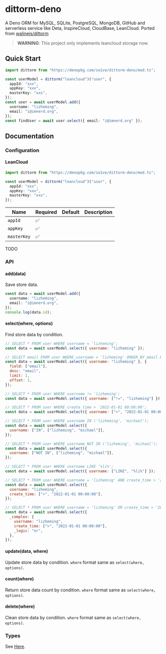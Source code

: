 # dittorm-deno

A Deno ORM for MySQL, SQLite, PostgreSQL, MongoDB, GitHub and serverless
service like Deta, InspireCloud, CloudBase, LeanCloud. Ported from [walinejs/dittorm](https://github.com/walinejs/dittorm)

> **WARNING**: This project only implements leancloud storage now.

## Quick Start

```ts
import dittorm from "https://denopkg.com/so1ve/dittorm-deno/mod.ts";

const userModel = dittorm("leancloud")("user", {
  appId: "xxx",
  appKey: "xxx",
  masterKey: "xxx",
});
const user = await userModel.add({
  username: "lizheming",
  email: "i@imnerd.org",
});
const findUser = await user.select({ email: "i@imnerd.org" });
```

## Documentation

### Configuration

#### LeanCloud

```ts
import dittorm from "https://denopkg.com/so1ve/dittorm-deno/mod.ts";

const userModel = dittorm("leancloud")("user", {
  appId: "xxx",
  appKey: "xxx",
  masterKey: "xxx",
});
```

| Name        | Required | Default | Description |
| ----------- | -------- | ------- | ----------- |
| `appId`     | ✅        |         |             |
| `appKey`    | ✅        |         |             |
| `masterKey` | ✅        |         |             |

TODO

### API

#### add(data)

Save store data.

```ts
const data = await userModel.add({
  username: "lizheming",
  email: "i@imnerd.org",
});
console.log(data.id);
```

#### select(where, options)

Find store data by condition.

```js
// SELECT * FROM user WHERE username = 'lizheming';
const data = await userModel.select({ username: "lizheming" });

// SELECT email FROM user WHERE username = 'lizheming' ORDER BY email DESC LIMIT 1 OFFSET 1;
const data = await userModel.select({ username: "lizheming" }, {
  field: ["email"],
  desc: "email",
  limit: 1,
  offset: 1,
});

// SELECT * FROM user WHERE username != 'lizheming';
const data = await userModel.select({ username: ["!=", "lizheming"] });

// SELECT * FROM user WHERE create_time > '2022-01-01 00:00:00';
const data = await userModel.select({ username: [">", "2022-01-01 00:00:00"] });

// SELECT * FROM user WHERE username IN ('lizheming', 'michael');
const data = await userModel.select({
  username: ["IN", ["lizheming", "michael"]],
});

// SELECT * FROM user WHERE username NOT IN ('lizheming', 'michael');
const data = await userModel.select({
  username: ["NOT IN", ["lizheming", "michael"]],
});

// SELECT * FROM user WHERE username LIKE '%li%';
const data = await userModel.select({ username: ["LIKE", "%li%"] });

// SELECT * FROM user WHERE username = 'lizheming' AND create_time > '2022-01-01 00:00:00';
const data = await userModel.select({
  username: "lizheming",
  create_time: [">", "2022-01-01 00:00:00"],
});

// SELECT * FROM user WHERE username = 'lizheming' OR create_time > '2022-01-01 00:00:00';
const data = await userModel.select({
  _complex: {
    username: "lizheming",
    create_time: [">", "2022-01-01 00:00:00"],
    _logic: "or",
  },
});
```

#### update(data, where)

Update store data by condition. `where` format same as `select(where, options)`.

#### count(where)

Return store data count by condition. `where` format same as
`select(where, options)`.

#### delete(where)

Clean store data by condition. `where` format same as `select(where, options)`.

### Types

See [Here](./src/types.ts).